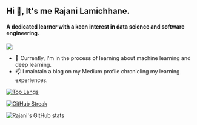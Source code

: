 ## Hi 👋, It's me Rajani Lamichhane.
 #### A dedicated learner with a keen interest in data science and software engineering.

![](https://komarev.com/ghpvc/?username=Rajani1-tech&style=plastic&color=brightgreen&base=1000)


- 🌱 Currently, I'm in the process of learning about machine learning and deep learning.
- 📫 I maintain a blog on my Medium profile chronicling my learning experiences.

 

[![Top Langs](https://github-readme-stats.vercel.app/api/top-langs/?username=Rajani1-tech&layout=compact&theme=vision-friendly-dark)](https://github.com/anuraghazra/github-readme-stats)

[![GitHub Streak](http://github-readme-streak-stats.herokuapp.com?user=Rajani1-tech&theme=dark&background=000000)](https://git.io/streak-stats)

![Rajani's GitHub stats](https://github-readme-stats.vercel.app/api?username=Rajani1-tech&theme=gruvbox&hide=prs)
